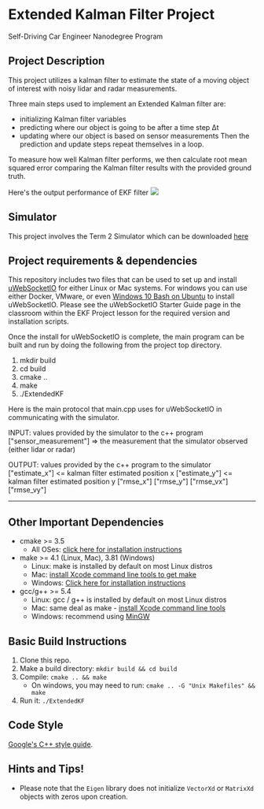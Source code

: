 # Extended Kalman Filter Project 
Self-Driving Car Engineer Nanodegree Program

## Project Description

This project utilizes a kalman filter to estimate the state of a moving object of interest with noisy lidar and radar measurements. 

Three main steps used to implement an Extended Kalman filter are:
- initializing Kalman filter variables
- predicting where our object is going to be after a time step Δt
-	updating where our object is based on sensor measurements
Then the prediction and update steps repeat themselves in a loop.

To measure how well Kalman filter performs, we then calculate root mean squared error comparing the Kalman filter results with the provided ground truth.

Here's the output performance of  EKF filter
[![](https://youtu.be/h1k4ihFT25w)](https://youtu.be/h1k4ihFT25w)

## Simulator

This project involves the Term 2 Simulator which can be downloaded [here](https://github.com/udacity/self-driving-car-sim/releases)

## Project requirements & dependencies

This repository includes two files that can be used to set up and install [uWebSocketIO](https://github.com/uWebSockets/uWebSockets) for either Linux or Mac systems. For windows you can use either Docker, VMware, or even [Windows 10 Bash on Ubuntu](https://www.howtogeek.com/249966/how-to-install-and-use-the-linux-bash-shell-on-windows-10/) to install uWebSocketIO. Please see the uWebSocketIO Starter Guide page in the classroom within the EKF Project lesson for the required version and installation scripts.

Once the install for uWebSocketIO is complete, the main program can be built and run by doing the following from the project top directory.

1. mkdir build
2. cd build
3. cmake ..
4. make
5. ./ExtendedKF

Here is the main protocol that main.cpp uses for uWebSocketIO in communicating with the simulator.

INPUT: values provided by the simulator to the c++ program
["sensor_measurement"] => the measurement that the simulator observed (either lidar or radar)

OUTPUT: values provided by the c++ program to the simulator
["estimate_x"] <= kalman filter estimated position x
["estimate_y"] <= kalman filter estimated position y
["rmse_x"]
["rmse_y"]
["rmse_vx"]
["rmse_vy"]

---

## Other Important Dependencies

* cmake >= 3.5
  * All OSes: [click here for installation instructions](https://cmake.org/install/)
* make >= 4.1 (Linux, Mac), 3.81 (Windows)
  * Linux: make is installed by default on most Linux distros
  * Mac: [install Xcode command line tools to get make](https://developer.apple.com/xcode/features/)
  * Windows: [Click here for installation instructions](http://gnuwin32.sourceforge.net/packages/make.htm)
* gcc/g++ >= 5.4
  * Linux: gcc / g++ is installed by default on most Linux distros
  * Mac: same deal as make - [install Xcode command line tools](https://developer.apple.com/xcode/features/)
  * Windows: recommend using [MinGW](http://www.mingw.org/)

## Basic Build Instructions

1. Clone this repo.
2. Make a build directory: `mkdir build && cd build`
3. Compile: `cmake .. && make` 
   * On windows, you may need to run: `cmake .. -G "Unix Makefiles" && make`
4. Run it: `./ExtendedKF `


## Code Style

[Google's C++ style guide](https://google.github.io/styleguide/cppguide.html).

## Hints and Tips!
 * Please note that the ```Eigen``` library does not initialize ```VectorXd``` or ```MatrixXd``` objects with zeros upon creation.




